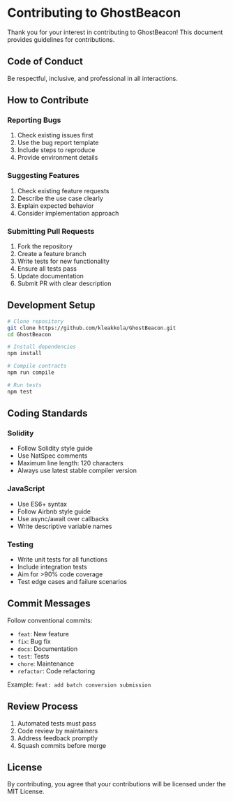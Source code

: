 # Contributing to GhostBeacon

Thank you for your interest in contributing to GhostBeacon! This document provides guidelines for contributions.

## Code of Conduct

Be respectful, inclusive, and professional in all interactions.

## How to Contribute

### Reporting Bugs

1. Check existing issues first
2. Use the bug report template
3. Include steps to reproduce
4. Provide environment details

### Suggesting Features

1. Check existing feature requests
2. Describe the use case clearly
3. Explain expected behavior
4. Consider implementation approach

### Submitting Pull Requests

1. Fork the repository
2. Create a feature branch
3. Write tests for new functionality
4. Ensure all tests pass
5. Update documentation
6. Submit PR with clear description

## Development Setup

```bash
# Clone repository
git clone https://github.com/kleakkola/GhostBeacon.git
cd GhostBeacon

# Install dependencies
npm install

# Compile contracts
npm run compile

# Run tests
npm test
```

## Coding Standards

### Solidity

- Follow Solidity style guide
- Use NatSpec comments
- Maximum line length: 120 characters
- Always use latest stable compiler version

### JavaScript

- Use ES6+ syntax
- Follow Airbnb style guide
- Use async/await over callbacks
- Write descriptive variable names

### Testing

- Write unit tests for all functions
- Include integration tests
- Aim for >90% code coverage
- Test edge cases and failure scenarios

## Commit Messages

Follow conventional commits:

- `feat`: New feature
- `fix`: Bug fix
- `docs`: Documentation
- `test`: Tests
- `chore`: Maintenance
- `refactor`: Code refactoring

Example: `feat: add batch conversion submission`

## Review Process

1. Automated tests must pass
2. Code review by maintainers
3. Address feedback promptly
4. Squash commits before merge

## License

By contributing, you agree that your contributions will be licensed under the MIT License.

